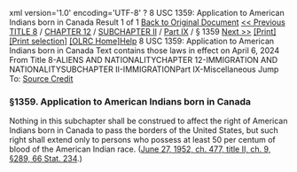 xml version='1.0' encoding='UTF-8' ?
8 USC 1359: Application to American Indians born in Canada
 Result 1 of 1
[Back to Original Document](/view.xhtml;jsessionid=801FC0CC9D9C7CED9F831B23D881F467)
[<< Previous](#)
 [TITLE 8](/view.xhtml;jsessionid=801FC0CC9D9C7CED9F831B23D881F467?req=granuleid%3AUSC-prelim-title8&saved=%7CZ3JhbnVsZWlkOlVTQy1wcmVsaW0tdGl0bGU4LXNlY3Rpb24xMzU5%7C%7C%7C0%7Cfalse%7Cprelim&edition=prelim) / [CHAPTER 12](/view.xhtml;jsessionid=801FC0CC9D9C7CED9F831B23D881F467?req=granuleid%3AUSC-prelim-title8-chapter12&saved=%7CZ3JhbnVsZWlkOlVTQy1wcmVsaW0tdGl0bGU4LXNlY3Rpb24xMzU5%7C%7C%7C0%7Cfalse%7Cprelim&edition=prelim) / [SUBCHAPTER II](/view.xhtml;jsessionid=801FC0CC9D9C7CED9F831B23D881F467?req=granuleid%3AUSC-prelim-title8-chapter12-subchapter2&saved=%7CZ3JhbnVsZWlkOlVTQy1wcmVsaW0tdGl0bGU4LXNlY3Rpb24xMzU5%7C%7C%7C0%7Cfalse%7Cprelim&edition=prelim) / [Part IX](/view.xhtml;jsessionid=801FC0CC9D9C7CED9F831B23D881F467?req=granuleid%3AUSC-prelim-title8-chapter12-subchapter2-part9&saved=%7CZ3JhbnVsZWlkOlVTQy1wcmVsaW0tdGl0bGU4LXNlY3Rpb24xMzU5%7C%7C%7C0%7Cfalse%7Cprelim&edition=prelim) / § 1359
 [Next >>](#)
[[Print]](#)
 [[Print selection]](#)
[[OLRC Home]](/browse.xhtml;jsessionid=801FC0CC9D9C7CED9F831B23D881F467)[Help](/navHelp.xhtml;jsessionid=801FC0CC9D9C7CED9F831B23D881F467)
8 USC 1359: Application to American Indians born in Canada
Text contains those laws in effect on April 6, 2024
From Title 8-ALIENS AND NATIONALITYCHAPTER 12-IMMIGRATION AND NATIONALITYSUBCHAPTER II-IMMIGRATIONPart IX-Miscellaneous
Jump To: [Source Credit](#sourcecredit)
### §1359. Application to American Indians born in Canada
Nothing in this subchapter shall be construed to affect the right of American Indians born in Canada to pass the borders of the United States, but such right shall extend only to persons who possess at least 50 per centum of blood of the American Indian race.
([June 27, 1952, ch. 477, title II, ch. 9, §289, 66 Stat. 234](/statviewer.htm?volume=66&page=234).)

